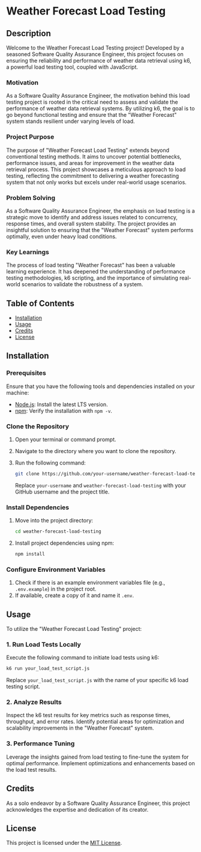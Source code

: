 # Weather Forecast Load Testing

## Description

Welcome to the Weather Forecast Load Testing project! Developed by a seasoned Software Quality Assurance Engineer, this project focuses on ensuring the reliability and performance of weather data retrieval using k6, a powerful load testing tool, coupled with JavaScript.

### Motivation

As a Software Quality Assurance Engineer, the motivation behind this load testing project is rooted in the critical need to assess and validate the performance of weather data retrieval systems. By utilizing k6, the goal is to go beyond functional testing and ensure that the "Weather Forecast" system stands resilient under varying levels of load.

### Project Purpose

The purpose of "Weather Forecast Load Testing" extends beyond conventional testing methods. It aims to uncover potential bottlenecks, performance issues, and areas for improvement in the weather data retrieval process. This project showcases a meticulous approach to load testing, reflecting the commitment to delivering a weather forecasting system that not only works but excels under real-world usage scenarios.

### Problem Solving

As a Software Quality Assurance Engineer, the emphasis on load testing is a strategic move to identify and address issues related to concurrency, response times, and overall system stability. The project provides an insightful solution to ensuring that the "Weather Forecast" system performs optimally, even under heavy load conditions.

### Key Learnings

The process of load testing "Weather Forecast" has been a valuable learning experience. It has deepened the understanding of performance testing methodologies, k6 scripting, and the importance of simulating real-world scenarios to validate the robustness of a system.

## Table of Contents

- [Installation](#installation)
- [Usage](#usage)
- [Credits](#credits)
- [License](#license)

## Installation

### Prerequisites

Ensure that you have the following tools and dependencies installed on your machine:

- [Node.js](https://nodejs.org/en/): Install the latest LTS version.
- [npm](https://www.npmjs.com/): Verify the installation with `npm -v`.

### Clone the Repository

1. Open your terminal or command prompt.
2. Navigate to the directory where you want to clone the repository.
3. Run the following command:

    ```bash
    git clone https://github.com/your-username/weather-forecast-load-testing.git
    ```

    Replace `your-username` and `weather-forecast-load-testing` with your GitHub username and the project title.

### Install Dependencies

1. Move into the project directory:

    ```bash
    cd weather-forecast-load-testing
    ```

2. Install project dependencies using npm:

    ```bash
    npm install
    ```

### Configure Environment Variables

1. Check if there is an example environment variables file (e.g., `.env.example`) in the project root.
2. If available, create a copy of it and name it `.env`.

## Usage

To utilize the "Weather Forecast Load Testing" project:

### 1. Run Load Tests Locally

Execute the following command to initiate load tests using k6:

```bash
k6 run your_load_test_script.js 
```
Replace `your_load_test_script.js` with the name of your specific k6 load testing script.

### 2. Analyze Results

Inspect the k6 test results for key metrics such as response times, throughput, and error rates. Identify potential areas for optimization and scalability improvements in the "Weather Forecast" system.

### 3.  Performance Tuning

Leverage the insights gained from load testing to fine-tune the system for optimal performance. Implement optimizations and enhancements based on the load test results.

## Credits

As a solo endeavor by a Software Quality Assurance Engineer, this project acknowledges the expertise and dedication of its creator.

## License

This project is licensed under the [MIT License](https://choosealicense.com/licenses/mit/).
